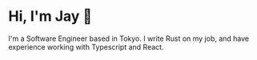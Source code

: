 # Hi, I'm Jay 👋

I'm a Software Engineer based in Tokyo. I write Rust on my job, and have experience working with Typescript and React.
